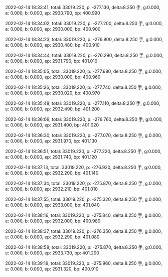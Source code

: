 2022-02-14 18:33:41, total: 33019.220, p: -277.130, delta:8.250 手, g:0.000, e: 0.000, b: 0.000, ep: 2930.790, bp: 400.990

2022-02-14 18:34:02, total: 33019.220, p: -277.200, delta:8.250 手, g:0.000, e: 0.000, b: 0.000, ep: 2930.000, bp: 400.900

2022-02-14 18:34:23, total: 33019.220, p: -276.800, delta:8.250 手, g:0.000, e: 0.000, b: 0.000, ep: 2930.480, bp: 400.910

2022-02-14 18:34:44, total: 33019.220, p: -276.290, delta:8.250 手, g:0.000, e: 0.000, b: 0.000, ep: 2931.790, bp: 401.010

2022-02-14 18:35:05, total: 33019.220, p: -277.680, delta:8.250 手, g:0.000, e: 0.000, b: 0.000, ep: 2930.000, bp: 400.960

2022-02-14 18:35:26, total: 33019.220, p: -277.740, delta:8.250 手, g:0.000, e: 0.000, b: 0.000, ep: 2930.020, bp: 400.970

2022-02-14 18:35:48, total: 33019.220, p: -277.110, delta:8.250 手, g:0.000, e: 0.000, b: 0.000, ep: 2932.490, bp: 401.200

2022-02-14 18:36:09, total: 33019.220, p: -276.760, delta:8.250 手, g:0.000, e: 0.000, b: 0.000, ep: 2931.400, bp: 401.020

2022-02-14 18:36:30, total: 33019.220, p: -277.070, delta:8.250 手, g:0.000, e: 0.000, b: 0.000, ep: 2931.970, bp: 401.130

2022-02-14 18:36:51, total: 33019.220, p: -277.220, delta:8.250 手, g:0.000, e: 0.000, b: 0.000, ep: 2931.740, bp: 401.120

2022-02-14 18:37:13, total: 33019.220, p: -276.920, delta:8.250 手, g:0.000, e: 0.000, b: 0.000, ep: 2932.200, bp: 401.140

2022-02-14 18:37:34, total: 33019.220, p: -275.870, delta:8.250 手, g:0.000, e: 0.000, b: 0.000, ep: 2932.210, bp: 401.010

2022-02-14 18:37:55, total: 33019.220, p: -275.320, delta:8.250 手, g:0.000, e: 0.000, b: 0.000, ep: 2933.000, bp: 401.040

2022-02-14 18:38:16, total: 33019.220, p: -275.840, delta:8.250 手, g:0.000, e: 0.000, b: 0.000, ep: 2932.000, bp: 400.980

2022-02-14 18:38:37, total: 33019.220, p: -276.350, delta:8.250 手, g:0.000, e: 0.000, b: 0.000, ep: 2932.290, bp: 401.080

2022-02-14 18:38:58, total: 33019.220, p: -275.870, delta:8.250 手, g:0.000, e: 0.000, b: 0.000, ep: 2933.730, bp: 401.200

2022-02-14 18:39:19, total: 33019.220, p: -275.960, delta:8.250 手, g:0.000, e: 0.000, b: 0.000, ep: 2931.320, bp: 400.910